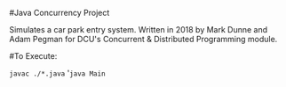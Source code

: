 #Java Concurrency Project

Simulates a car park entry system. 
Written in 2018 by Mark Dunne and Adam Pegman for DCU's 
Concurrent & Distributed Programming module.

#To Execute:

`javac ./*.java`
'`java Main`

